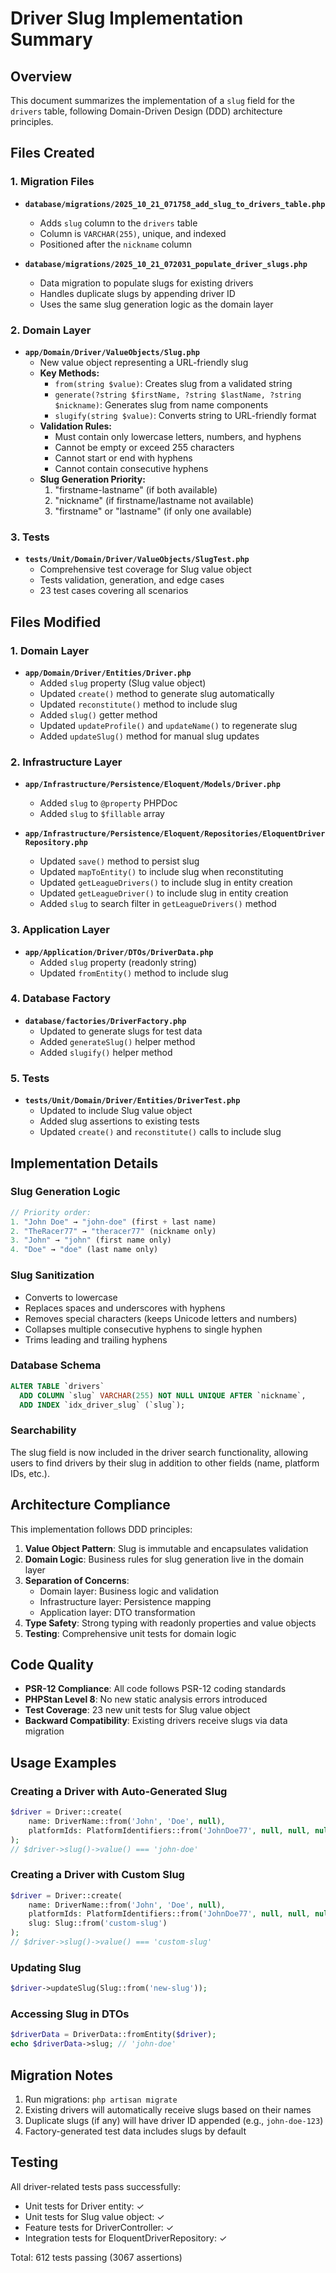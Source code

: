 # Driver Slug Implementation Summary

## Overview
This document summarizes the implementation of a `slug` field for the `drivers` table, following Domain-Driven Design (DDD) architecture principles.

## Files Created

### 1. Migration Files
- **`database/migrations/2025_10_21_071758_add_slug_to_drivers_table.php`**
  - Adds `slug` column to the `drivers` table
  - Column is `VARCHAR(255)`, unique, and indexed
  - Positioned after the `nickname` column

- **`database/migrations/2025_10_21_072031_populate_driver_slugs.php`**
  - Data migration to populate slugs for existing drivers
  - Handles duplicate slugs by appending driver ID
  - Uses the same slug generation logic as the domain layer

### 2. Domain Layer
- **`app/Domain/Driver/ValueObjects/Slug.php`**
  - New value object representing a URL-friendly slug
  - **Key Methods:**
    - `from(string $value)`: Creates slug from a validated string
    - `generate(?string $firstName, ?string $lastName, ?string $nickname)`: Generates slug from name components
    - `slugify(string $value)`: Converts string to URL-friendly format
  - **Validation Rules:**
    - Must contain only lowercase letters, numbers, and hyphens
    - Cannot be empty or exceed 255 characters
    - Cannot start or end with hyphens
    - Cannot contain consecutive hyphens
  - **Slug Generation Priority:**
    1. "firstname-lastname" (if both available)
    2. "nickname" (if firstname/lastname not available)
    3. "firstname" or "lastname" (if only one available)

### 3. Tests
- **`tests/Unit/Domain/Driver/ValueObjects/SlugTest.php`**
  - Comprehensive test coverage for Slug value object
  - Tests validation, generation, and edge cases
  - 23 test cases covering all scenarios

## Files Modified

### 1. Domain Layer
- **`app/Domain/Driver/Entities/Driver.php`**
  - Added `slug` property (Slug value object)
  - Updated `create()` method to generate slug automatically
  - Updated `reconstitute()` method to include slug
  - Added `slug()` getter method
  - Updated `updateProfile()` and `updateName()` to regenerate slug
  - Added `updateSlug()` method for manual slug updates

### 2. Infrastructure Layer
- **`app/Infrastructure/Persistence/Eloquent/Models/Driver.php`**
  - Added `slug` to `@property` PHPDoc
  - Added `slug` to `$fillable` array

- **`app/Infrastructure/Persistence/Eloquent/Repositories/EloquentDriverRepository.php`**
  - Updated `save()` method to persist slug
  - Updated `mapToEntity()` to include slug when reconstituting
  - Updated `getLeagueDrivers()` to include slug in entity creation
  - Updated `getLeagueDriver()` to include slug in entity creation
  - Added `slug` to search filter in `getLeagueDrivers()` method

### 3. Application Layer
- **`app/Application/Driver/DTOs/DriverData.php`**
  - Added `slug` property (readonly string)
  - Updated `fromEntity()` method to include slug

### 4. Database Factory
- **`database/factories/DriverFactory.php`**
  - Updated to generate slugs for test data
  - Added `generateSlug()` helper method
  - Added `slugify()` helper method

### 5. Tests
- **`tests/Unit/Domain/Driver/Entities/DriverTest.php`**
  - Updated to include Slug value object
  - Added slug assertions to existing tests
  - Updated `create()` and `reconstitute()` calls to include slug

## Implementation Details

### Slug Generation Logic
```php
// Priority order:
1. "John Doe" → "john-doe" (first + last name)
2. "TheRacer77" → "theracer77" (nickname only)
3. "John" → "john" (first name only)
4. "Doe" → "doe" (last name only)
```

### Slug Sanitization
- Converts to lowercase
- Replaces spaces and underscores with hyphens
- Removes special characters (keeps Unicode letters and numbers)
- Collapses multiple consecutive hyphens to single hyphen
- Trims leading and trailing hyphens

### Database Schema
```sql
ALTER TABLE `drivers`
  ADD COLUMN `slug` VARCHAR(255) NOT NULL UNIQUE AFTER `nickname`,
  ADD INDEX `idx_driver_slug` (`slug`);
```

### Searchability
The slug field is now included in the driver search functionality, allowing users to find drivers by their slug in addition to other fields (name, platform IDs, etc.).

## Architecture Compliance

This implementation follows DDD principles:

1. **Value Object Pattern**: Slug is immutable and encapsulates validation
2. **Domain Logic**: Business rules for slug generation live in the domain layer
3. **Separation of Concerns**:
   - Domain layer: Business logic and validation
   - Infrastructure layer: Persistence mapping
   - Application layer: DTO transformation
4. **Type Safety**: Strong typing with readonly properties and value objects
5. **Testing**: Comprehensive unit tests for domain logic

## Code Quality

- **PSR-12 Compliance**: All code follows PSR-12 coding standards
- **PHPStan Level 8**: No new static analysis errors introduced
- **Test Coverage**: 23 new unit tests for Slug value object
- **Backward Compatibility**: Existing drivers receive slugs via data migration

## Usage Examples

### Creating a Driver with Auto-Generated Slug
```php
$driver = Driver::create(
    name: DriverName::from('John', 'Doe', null),
    platformIds: PlatformIdentifiers::from('JohnDoe77', null, null, null)
);
// $driver->slug()->value() === 'john-doe'
```

### Creating a Driver with Custom Slug
```php
$driver = Driver::create(
    name: DriverName::from('John', 'Doe', null),
    platformIds: PlatformIdentifiers::from('JohnDoe77', null, null, null),
    slug: Slug::from('custom-slug')
);
// $driver->slug()->value() === 'custom-slug'
```

### Updating Slug
```php
$driver->updateSlug(Slug::from('new-slug'));
```

### Accessing Slug in DTOs
```php
$driverData = DriverData::fromEntity($driver);
echo $driverData->slug; // 'john-doe'
```

## Migration Notes

1. Run migrations: `php artisan migrate`
2. Existing drivers will automatically receive slugs based on their names
3. Duplicate slugs (if any) will have driver ID appended (e.g., `john-doe-123`)
4. Factory-generated test data includes slugs by default

## Testing

All driver-related tests pass successfully:
- Unit tests for Driver entity: ✓
- Unit tests for Slug value object: ✓
- Feature tests for DriverController: ✓
- Integration tests for EloquentDriverRepository: ✓

Total: 612 tests passing (3067 assertions)

